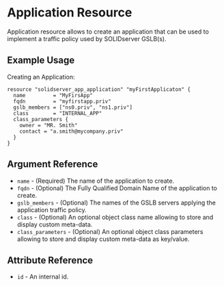 # Application Resource

Application resource allows to create an application that can be used to implement a traffic policy used by SOLIDserver GSLB(s).

## Example Usage

Creating an Application:
```
resource "solidserver_app_application" "myFirstApplicaton" {
  name         = "MyFirsApp"
  fqdn         = "myfirstapp.priv"
  gslb_members = ["ns0.priv", "ns1.priv"]
  class        = "INTERNAL_APP"
  class_parameters {
    owner = "MR. Smith"
    contact = "a.smith@mycompany.priv"
  }
}
```

## Argument Reference

* `name` - (Required) The name of the application to create.
* `fqdn` - (Optional) The Fully Qualified Domain Name of the application to create.
* `gslb_members` - (Optional) The names of the GSLB servers applying the application traffic policy.
* `class` - (Optional) An optional object class name allowing to store and display custom meta-data.
* `class_parameters` - (Optional) An optional object class parameters allowing to store and display custom meta-data as key/value.

## Attribute Reference

* `id` - An internal id.
